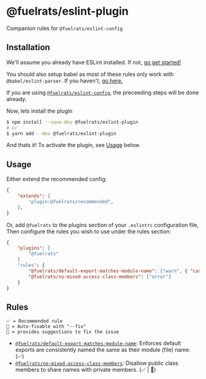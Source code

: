 # @fuelrats/eslint-plugin

Companion rules for `@fuelrats/eslint-config`

## Installation

We'll assume you already have ESLint installed. If not, [go get started!](https://eslint.org/docs/user-guide/getting-started)

You should also setup babel as most of these rules only work with `@babel/eslint-parser`. If you haven't, [go here.](https://github.com/babel/babel/tree/main/eslint/babel-eslint-parser)

If you are using [`@fuelrats/eslint-config`][eslint-config-fuelrats], the preceeding steps will be done already.

Now, lets install the plugin

```bash
$ npm install --save-dev @fuelrats/eslint-plugin
# or
$ yarn add --dev @fuelrats/eslint-plugin
```

And thats it! To activate the plugin, see [Usage](#usage) below.

## Usage

Either extend the recommended config:

```json
{
    "extends": [
        "plugin:@fuelrats/recommended",
    ],
}
```

Or, add `@fuelrats` to the plugins section of your `.eslintrc` configuration file, Then configure the rules you wish to use under the rules section:

```json
{
    "plugins": [
        "@fuelrats"
    ]
    "rules": {
        "@fuelrats/default-export-matches-module-name": ["warn", { "caseInsensitive": false }],
        "@fuelrats/no-mixed-access-class-members": ["error"]
    }
}
```

## Rules
```
✅ = Recommended rule
🔧 = Auto-fixable with "--fix"
💭 = provides suggestions to fix the issue
```
- [`@fuelrats/default-export-matches-module-name`][]: Enforces default exports are consistently named the same as their module (file) name. (✅)
- [`@fuelrats/no-mixed-access-class-members`][]: Disallow public class members to share names with private members.  (✅ | 💭)


[`@fuelrats/default-export-matches-module-name`]: docs/rules/default-export-matches-module-name.md
[`@fuelrats/no-mixed-access-class-members`]: docs/rules/no-mixed-access-class-members.md






[eslint-config-fuelrats]: https://www.npmjs.com/package/@fuelrats/eslint-config
[eslint-plugin-fuelrats]: https://www.npmjs.com/package/@fuelrats/eslint-plugin
